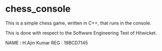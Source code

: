 # chess_console

This is a simple chess game, written in C++, that runs in the console.

This is done with respect to the Software Engineering Test of Hitwicket.

NAME : H.Ajin Kumar
REG  : 19BCD7145
